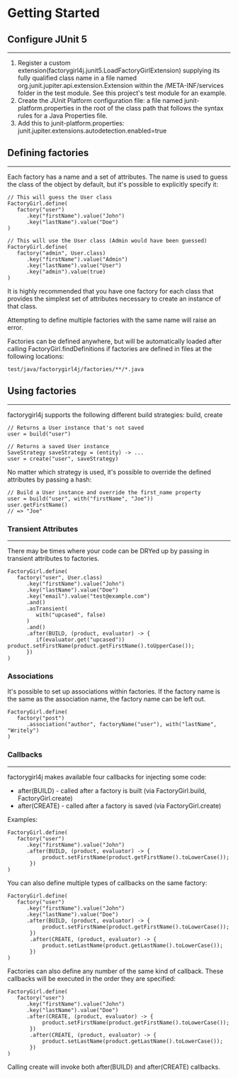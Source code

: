# Getting Started

## Configure JUnit 5
___
1. Register a custom extension(factorygirl4j.junit5.LoadFactoryGirlExtension) supplying its fully qualified class name in a file named org.junit.jupiter.api.extension.Extension within the /META-INF/services folder in the test module. See this project's test module for an example.
2. Create the JUnit Platform configuration file: a file named junit-platform.properties in the root of the class path that follows the syntax rules for a Java Properties file.
3. Add this to junit-platform.properties:
   junit.jupiter.extensions.autodetection.enabled=true

## Defining factories
___
Each factory has a name and a set of attributes. The name is used to guess the class of the object by default, but it's possible to explicitly specify it:

```
// This will guess the User class
FactoryGirl.define(
   factory("user")
      .key("firstName").value("John")
      .key("lastName").value("Doe")
)
```

```
// This will use the User class (Admin would have been guessed)
FactoryGirl.define(
   factory("admin", User.class)
      .key("firstName").value("Admin")
      .key("lastName").value("User")
      .key("admin").value(true)
)
```

It is highly recommended that you have one factory for each class that provides the simplest set of attributes necessary to create an instance of that class.

Attempting to define multiple factories with the same name will raise an error.

Factories can be defined anywhere, but will be automatically loaded after calling FactoryGirl.findDefinitions if factories are defined in files at the following locations:

`
test/java/factorygirl4j/factories/**/*.java
`

## Using factories
___
factorygirl4j supports the following different build strategies: build, create

```
// Returns a User instance that's not saved
user = build("user")
```

```
// Returns a saved User instance
SaveStrategy saveStrategy = (entity) -> ...
user = create("user", saveStrategy)
```

No matter which strategy is used, it's possible to override the defined attributes by passing a hash:


```
// Build a User instance and override the first_name property
user = build("user", with("firstName", "Joe"))
user.getFirstName()
// => "Joe" 
```

### Transient Attributes
___
There may be times where your code can be DRYed up by passing in transient attributes to factories.

```
FactoryGirl.define(
   factory("user", User.class)
      .key("firstName").value("John")
      .key("lastName").value("Doe")
      .key("email").value("test@example.com")
      .and()
      .asTransient(
         with("upcased", false)
      )
      .and()
      .after(BUILD, (product, evaluator) -> {
         if(evaluator.get("upcased")) product.setFirstName(product.getFirstName().toUpperCase());
      })
)
```

### Associations
It's possible to set up associations within factories. If the factory name is the same as the association name, the factory name can be left out.

```
FactoryGirl.define(
   factory("post")
      .association("author", factoryName("user"), with("lastName", "Writely")
)
```

### Callbacks
___
factorygirl4j makes available four callbacks for injecting some code:
* after(BUILD) - called after a factory is built (via FactoryGirl.build, FactoryGirl.create)
* after(CREATE) - called after a factory is saved (via FactoryGirl.create)

Examples:

```
FactoryGirl.define(
   factory("user")
      .key("firstName").value("John")
      .after(BUILD, (product, evaluator) -> {
           product.setFirstName(product.getFirstName().toLowerCase());
       })
)
```

You can also define multiple types of callbacks on the same factory:

```
FactoryGirl.define(
   factory("user")
      .key("firstName").value("John")
      .key("lastName").value("Doe")
      .after(BUILD, (product, evaluator) -> {
           product.setFirstName(product.getFirstName().toLowerCase());
       })
       .after(CREATE, (product, evaluator) -> {
           product.setLastName(product.getLastName().toLowerCase());
       })
)
```

Factories can also define any number of the same kind of callback. These callbacks will be executed in the order they are specified:

```
FactoryGirl.define(
   factory("user")
      .key("firstName").value("John")
      .key("lastName").value("Doe")
      .after(CREATE, (product, evaluator) -> {
           product.setFirstName(product.getFirstName().toLowerCase());
       })
       .after(CREATE, (product, evaluator) -> {
           product.setLastName(product.getLastName().toLowerCase());
       })
)
```

Calling create will invoke both after(BUILD) and after(CREATE) callbacks.
